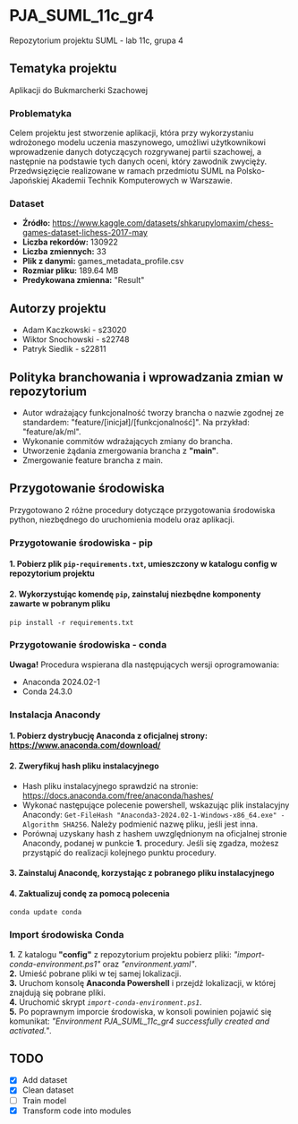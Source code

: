 # PJA_SUML_11c_gr4

Repozytorium projektu SUML - lab 11c, grupa 4

## Tematyka projektu

Aplikacji do Bukmarcherki Szachowej

### Problematyka

Celem projektu jest stworzenie aplikacji, która przy wykorzystaniu wdrożonego modelu uczenia maszynowego, umożliwi użytkownikowi wprowadzenie danych dotyczących rozgrywanej partii szachowej, a następnie na podstawie tych danych oceni, który zawodnik zwycięży.
Przedwsięzięcie realizowane w ramach przedmiotu SUML na Polsko-Japońskiej Akademii Technik Komputerowych w Warszawie.

### Dataset

- **Źródło:** <https://www.kaggle.com/datasets/shkarupylomaxim/chess-games-dataset-lichess-2017-may>  
- **Liczba rekordów:** 130922  
- **Liczba zmiennych:** 33  
- **Plik z danymi:** games_metadata_profile.csv  
- **Rozmiar pliku:** 189.64 MB  
- **Predykowana zmienna:** "Result"  

## Autorzy projektu

- Adam Kaczkowski - s23020  
- Wiktor Snochowski - s22748  
- Patryk Siedlik - s22811  

## Polityka branchowania i wprowadzania zmian w repozytorium

- Autor wdrażający funkcjonalność tworzy brancha o nazwie zgodnej ze standardem: "feature/[inicjał]/[funkcjonalność]". Na przykład: "feature/ak/ml".  
- Wykonanie commitów wdrażających zmiany do brancha.  
- Utworzenie żądania zmergowania brancha z **"main"**.  
- Zmergowanie feature brancha z main.

## Przygotowanie środowiska

Przygotowano 2 różne procedury dotyczące przygotowania środowiska python, niezbędnego do uruchomienia modelu oraz aplikacji.

### Przygotowanie środowiska - pip

#### 1. Pobierz plik `pip-requirements.txt`, umieszczony w katalogu config w repozytorium projektu

#### 2. Wykorzystując komendę `pip`, zainstaluj niezbędne komponenty zawarte w pobranym pliku

`pip install -r requirements.txt`

### Przygotowanie środowiska - conda

**Uwaga!**
Procedura wspierana dla następujących wersji oprogramowania:  

- Anaconda 2024.02-1  
- Conda 24.3.0  

### Instalacja Anacondy

#### 1. Pobierz dystrybucję Anaconda z oficjalnej strony: <https://www.anaconda.com/download/>

#### 2. Zweryfikuj hash pliku instalacyjnego

- Hash pliku instalacyjnego sprawdzić na stronie: <https://docs.anaconda.com/free/anaconda/hashes/>  
- Wykonać następujące polecenie powershell, wskazując plik instalacyjny Anacondy: `Get-FileHash "Anaconda3-2024.02-1-Windows-x86_64.exe" -Algorithm SHA256`. Należy podmienić nazwę pliku, jeśli jest inna.  
- Porównaj uzyskany hash z hashem uwzględnionym na oficjalnej stronie Anacondy, podanej w punkcie **1.** procedury. Jeśli się zgadza, możesz przystąpić do realizacji kolejnego punktu procedury.  

#### 3. Zainstaluj Anacondę, korzystając z pobranego pliku instalacyjnego

#### 4. Zaktualizuj condę za pomocą polecenia

`conda update conda`

### Import środowiska Conda

**1.** Z katalogu **"config"** z repozytorium projektu pobierz pliki: *"import-conda-environment.ps1"* oraz *"environment.yaml"*.  
**2.** Umieść pobrane pliki w tej samej lokalizacji.  
**3.** Uruchom konsolę **Anaconda Powershell** i przejdź lokalizacji, w której znajdują się pobrane pliki.  
**4.** Uruchomić skrypt *`import-conda-environment.ps1`*.  
**5.** Po poprawnym imporcie środowiska, w konsoli powinien pojawić się komunikat: *"Environment PJA_SUML_11c_gr4 successfully created and activated."*.

## TODO

- [x] Add dataset
- [x] Clean dataset
- [ ] Train model
- [x] Transform code into modules
